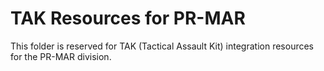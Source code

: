 # TAK Resources for PR-MAR

This folder is reserved for TAK (Tactical Assault Kit) integration resources for the PR-MAR division.
